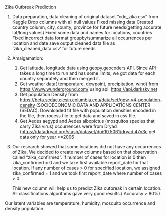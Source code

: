 Zika Outbreak Prediction

1.	Data preparation, data cleaning of original dataset “cdc_zika.csv” from Kaggle
    Drop columns with all null values
    Fixed missing data
    Created country column, city, county, province for future needs(getting accurate lat/long values)
    Fixed some data and names for locations, countries
    Fixed incorrect data format
    groupby/summarize all occurrences per location and date
    save output cleaned data file as ‘zika_cleaned_data.csv’ for future needs
2.	Amalgamation:
    1.	Get latitude, longitude data using geopy.geocoders  API.  Since API takes a long time to run and has some limits, we          got data for each country separately and then merged it.
    2.	Get weather data( temperature, dewpoint, precipitation, wind)  from https://www.wunderground.com/ using api:                  https://api.darksky.net
    3.	Get population Density from https://beta.sedac.ciesin.columbia.edu/data/set/gpw-v4-population-density                       (SOCIOECONOMIC DATA AND APPLICATIONS CENTER (SEDAC). Downloaded tif file with population densities encoded in the           file, then rocess file to get data and saved in csv file.
    4.	Get Aedes aegypti and Aedes albopictus (mosquitos species that carry Zika virus)
        occurrences were from Dryad (https://datadryad.org/stash/dataset/doi:10.5061/dryad.47v3c
        get data only for year >=2006

3.	Our research showed that some locations did not have any occurrences of Zika.
    We decided to create new columns based on that observation called “zika_confirmed”. 
    If number of cases for location is 0 then zika_confirmed = 0 and we take first available report_date for that location.
    If any number of cases > 0 for specified location, we assigned zika_confirmed = 1 and we took first report_date where       number of cases > 0. 

    This new column will help us to predict Zika outbreak in certain location.
    All classifications algorithms gave very good results.( Accuracy > 80%)

Our latent variables are temperature, humidity, mosquito occurrence and density population.

